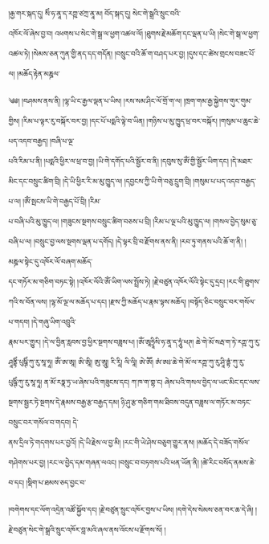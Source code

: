 ﻿  
།རྒྱ་གར་སྐད་དུ། སིཾ་ཧ་ནཱ་ད་རཀྵ་ཙཀྲ་ནཱ་མ། བོད་སྐད་དུ། སེང་གེ་སྒྲའི་སྲུང་བའི་  
འཁོར་ལོ་ཞེས་བྱ་བ། འཕགས་པ་སེང་གེ་སྒྲ་ལ་ཕྱག་འཚལ་ལོ། །ཐུགས་རྗེ་མཆོག་དང་ལྡན་པ་ཡི། །སེང་གེ་སྒ་ལ་ཕྱག་འཚལ་ཏེ། །སེམས་ཅན་ཀུན་གྱི་ནད་དད་གདོན། །བསྲུང་བའི་ཆོ་ག་བཤད་པར་བྱ། །དུས་དང་ཚེས་གྲངས་བཟང་པོ་ལ། །མཆོད་རྟེན་མཎྜལ་  
  
༄༅། །བཤམས་ནས་ནི། །ལྷ་ཡི་ང་རྒྱལ་ལྡན་པ་ཡིས། །རས་སམ་ཤིང་ལོ་གྲོ་ག་ལ། །ཁྲག་གམ་རྒྱ་སྐྱེགས་གུར་གུམ་གྱིས། །རིམ་པ་ལྟར་རུ་བསྐོར་བར་བྱ། །དང་པོ་པདྨའི་ལྟེ་བ་ཡིན། །གཉིས་པ་མུ་ཁྱུད་ཕྲ་བར་བསྐོར། །གསུམ་པ་ཆུང་ཆེ་པད་འདབ་བརྒྱད། །བཞི་པ་ལྔ་  
པའི་རིམ་པ་ནི། །པདྨའི་ཕྱིར་ལ་ཕྲ་བ་བྱ། །ཡི་གེ་དགོད་པའི་སྦྱོར་བ་ནི། །དབུས་སུ་ཨོཾ་གྱི་སྦྱོར་ཡིག་དང། །དེ་མཐར་མིང་དང་བསྲུང་ཚིག་བྲི། །དེ་ཡི་ཕྱིར་རི་མ་མུ་ཁྱུད་ལ། །དབྱངས་ཀྱི་ཡི་གེ་བཅུ་དྲུག་བྲི། །གསུམ་པ་པད་འདབ་བརྒྱད་པ་ལ། །ཨོཾ་སྤངས་ཡི་གེ་བརྒྱད་པོ་བྲི། །རིམ་  
པ་བཞི་པའི་མུ་ཁྱུད་ལ། །གཟུངས་སྔགས་བསྲུང་ཚིག་བཅས་པ་བྲི། །རིམ་པ་ལྔ་པའི་མུ་ཁྱུད་ལ། །གསལ་བྱེད་སུམ་ཅུ་བཞི་པ་ལ། །བསྲུང་བྱ་ལས་སྔགས་ལྡན་པ་དགོད། །དེ་ལྟར་བྲི་བ་རྫོགས་ནས་ནི། །རབ་ཏུ་གནས་པའི་ཆོ་ག་ནི། །མཎྜལ་སྟེང་དུ་འཁོར་ལོ་བཞག་མཆོད་  
དང་གཏོར་མ་གཅིག་བཏང་སྟེ། །འཁོར་ལོའི་ཨོཾ་ཡིག་ལས་སྤྲོས་ཏེ། །རྗེ་བཙུན་འཁོར་ལོའི་སྟེང་དུ་དྲང། །རང་གི་ཐུགས་ཀའི་ས་བོན་ལས། །ལྷ་མོ་ལྔ་ལ་མཆོད་པ་དང། །རྫས་ཀྱི་མཆོད་པ་རྣམ་ལྟས་མཆོད། །བསྟོད་ཅིང་བསྲུང་བར་གསོལ་པ་གདབ། །དེ་གཞུ་ཡིག་འབྲུའི་  
རྣམ་པར་གྱུར། །དེ་ལ་བྱིན་རླབས་བྱ་ཕྱིར་སྔགས་བཟླས་པ། །ཨོཾ་ཨཱཧྲཱིསི་ཧ་ནཱ་ད་ཧཱུཾ་ཕཊ། ཆེ་གེ་མོ་སརྦ་ག་ཏེ་རཀྵ་ཀུ་རུ་ཤཱནྟིཾ་པུཥྚིཾ་ཀུ་རུ་སཱ་ཧཱ། ཨོཾ་ཨ་ཨཱ། ཨི་ཨཱི། ཨུ་ཨཱུ། རི་རཱི། ལི་ལཱི། ཨེ་ཨཽ། ཨཾ་ཨཿ་ཆེ་གེ་མོ་ལ་རཀྵ་ཀུ་རུ་ཤཱི་ནྟཾ་ཀུ་རུ་  
པུཥྚིཾ་ཀུ་རུ་སཱ་ཧཱ། ན་མོ་རཏྣ་ཏྲ་ཡ་ཞེས་པའི་གཟུངས་དང། ཀ་ཁ་ག་གྷ་ང། ཞེས་པའི་གསལ་བྱེད་ལ་ཡང་མིང་དང་ལས་སྔགས་སྦྱར་ཏེ་སྔགས་དེ་རྣམས་བརྒྱ་རྩ་བརྒྱད་དམ། ཉི་ཤུ་རྩ་གཅིག་གམ་ཐིབས་བདུན་བཟླས་ལ་གཏོར་མ་བཏང་བསྲུང་བར་གསོལ་བ་གདབ། དེ་  
ནས་དྲིལ་ཏེ་གདགས་པར་བྱའོ། །དེ་ཡི་རྗེས་ལ་བྱ་མི། །རང་གི་ཡེ་ཤེས་བཅུག་གྱུར་ནས། །མཆོད་དེ་བཟོད་གསོལ་གཤེགས་པར་བྱ། །རང་ལ་བྱེད་དམ་གཞན་ལའང། །བསྲུང་བ་བཏགས་པའི་ཕན་ཡོན་ནི། །ཚེ་རིང་བསོད་ནམས་ཆེ་བ་དང། །སྡིག་པ་ཐམས་ཅད་བྱང་བ་  
  
།བགེགས་དང་ལོག་འདྲེན་འཚོ་སྐྱོབ་དང། །རྗེ་བཙུན་སྲུང་འཁོར་བྱས་པ་ཡིས། །དགེ་དེས་སེམས་ཅན་བར་ཆ་དེ་ཞི། །རྗེ་བཙུན་སེང་གེ་སྒྲའི་སྲུང་འཁོར་བླ་མའི་ཞལ་ནས་འོངས་པ་རྫོགས་སོ། །  
  
  
